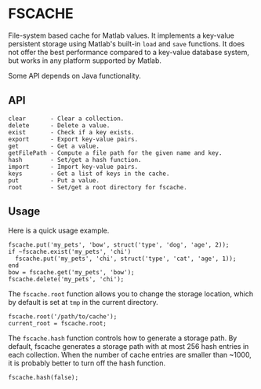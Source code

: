FSCACHE
=======

File-system based cache for Matlab values. It implements a key-value persistent
storage using Matlab's built-in `load` and `save` functions. It does not offer
the best performance compared to a key-value database system, but works in any
platform supported by Matlab.

Some API depends on Java functionality.

API
---

    clear       - Clear a collection.
    delete      - Delete a value.
    exist       - Check if a key exists.
    export      - Export key-value pairs.
    get         - Get a value.
    getFilePath - Compute a file path for the given name and key.
    hash        - Set/get a hash function.
    import      - Import key-value pairs.
    keys        - Get a list of keys in the cache.
    put         - Put a value.
    root        - Set/get a root directory for fscache.

Usage
-----

Here is a quick usage example.

    fscache.put('my_pets', 'bow', struct('type', 'dog', 'age', 2));
    if ~fscache.exist('my_pets', 'chi')
      fscache.put('my_pets', 'chi', struct('type', 'cat', 'age', 1));
    end
    bow = fscache.get('my_pets', 'bow');
    fscache.delete('my_pets', 'chi');

The `fscache.root` function allows you to change the storage location, which by
default is set at `tmp` in the current directory.

    fscache.root('/path/to/cache');
    current_root = fscache.root;

The `fscache.hash` function controls how to generate a storage path. By
default, fscache generates a storage path with at most 256 hash entries in
each collection. When the number of cache entries are smaller than ~1000,
it is probably better to turn off the hash function.

    fscache.hash(false);
